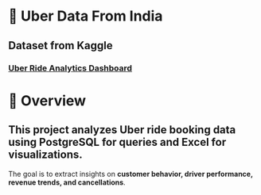 # 🚖 Uber Data From India  

## Dataset from Kaggle  
### [Uber Ride Analytics Dashboard](https://www.kaggle.com/datasets/yashdevladdha/uber-ride-analytics-dashboard)  

# 📌 Overview  
## This project analyzes Uber ride booking data using PostgreSQL for queries and Excel for visualizations.  
The goal is to extract insights on **customer behavior, driver performance, revenue trends, and cancellations**.  
